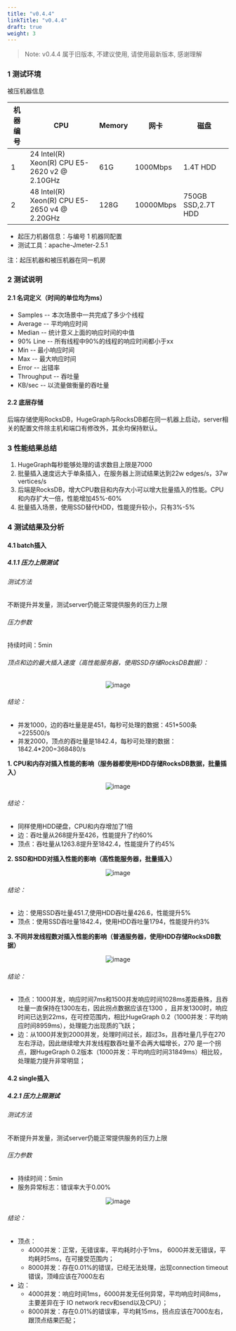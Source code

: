 ```yaml
---
title: "v0.4.4"
linkTitle: "v0.4.4"
draft: true
weight: 3
---
```


> Note: v0.4.4 属于旧版本, 不建议使用, 请使用最新版本, 感谢理解

### 1 测试环境

被压机器信息

| 机器编号 | CPU                                          | Memory | 网卡        | 磁盘                 |
|------|----------------------------------------------|--------|-----------|--------------------|
| 1    | 24 Intel(R) Xeon(R) CPU E5-2620 v2 @ 2.10GHz | 61G    | 1000Mbps  | 1.4T HDD           |
| 2    | 48 Intel(R) Xeon(R) CPU E5-2650 v4 @ 2.20GHz | 128G   | 10000Mbps | 750GB SSD,2.7T HDD |

- 起压力机器信息：与编号 1 机器同配置
- 测试工具：apache-Jmeter-2.5.1

注：起压机器和被压机器在同一机房

### 2 测试说明

#### 2.1 名词定义（时间的单位均为ms）

- Samples -- 本次场景中一共完成了多少个线程
- Average -- 平均响应时间
- Median -- 统计意义上面的响应时间的中值
- 90% Line -- 所有线程中90%的线程的响应时间都小于xx
- Min -- 最小响应时间
- Max -- 最大响应时间
- Error -- 出错率
- Throughput -- 吞吐量
- KB/sec -- 以流量做衡量的吞吐量

#### 2.2 底层存储

后端存储使用RocksDB，HugeGraph与RocksDB都在同一机器上启动，server相关的配置文件除主机和端口有修改外，其余均保持默认。

### 3 性能结果总结

1. HugeGraph每秒能够处理的请求数目上限是7000
2. 批量插入速度远大于单条插入，在服务器上测试结果达到22w edges/s，37w vertices/s
3. 后端是RocksDB，增大CPU数目和内存大小可以增大批量插入的性能。CPU和内存扩大一倍，性能增加45%-60%
4. 批量插入场景，使用SSD替代HDD，性能提升较小，只有3%-5%

### 4 测试结果及分析

#### 4.1 batch插入

##### 4.1.1 压力上限测试

###### 测试方法

不断提升并发量，测试server仍能正常提供服务的压力上限

###### 压力参数

持续时间：5min

###### 顶点和边的最大插入速度（高性能服务器，使用SSD存储RocksDB数据）：

<div style="text-align: center;">
  <img src="/docs/images/API-perf/v0.4.4/best.png" alt="image">
</div>


###### 结论：

- 并发1000，边的吞吐量是是451，每秒可处理的数据：451*500条=225500/s
- 并发2000，顶点的吞吐量是1842.4，每秒可处理的数据：1842.4*200=368480/s

**1\. CPU和内存对插入性能的影响（服务器都使用HDD存储RocksDB数据，批量插入）**

<div style="text-align: center;">
  <img src="/docs/images/API-perf/v0.4.4/cpu-memory.png" alt="image">
</div>


###### 结论：

- 同样使用HDD硬盘，CPU和内存增加了1倍
- 边：吞吐量从268提升至426，性能提升了约60%
- 顶点：吞吐量从1263.8提升至1842.4，性能提升了约45%

**2\. SSD和HDD对插入性能的影响（高性能服务器，批量插入）**

<div style="text-align: center;">
  <img src="/docs/images/API-perf/v0.4.4/ssd.png" alt="image">
</div>


###### 结论：

- 边：使用SSD吞吐量451.7,使用HDD吞吐量426.6，性能提升5%
- 顶点：使用SSD吞吐量1842.4，使用HDD吞吐量1794，性能提升约3%

**3\. 不同并发线程数对插入性能的影响（普通服务器，使用HDD存储RocksDB数据）**

<div style="text-align: center;">
  <img src="/docs/images/API-perf/v0.4.4/threads-batch.png" alt="image">
</div>


###### 结论：

- 顶点：1000并发，响应时间7ms和1500并发响应时间1028ms差距悬殊，且吞吐量一直保持在1300左右，因此拐点数据应该在1300 ，且并发1300时，响应时间已达到22ms，在可控范围内，相比HugeGraph 0.2（1000并发：平均响应时间8959ms），处理能力出现质的飞跃；
- 边：从1000并发到2000并发，处理时间过长，超过3s，且吞吐量几乎在270左右浮动，因此继续增大并发线程数吞吐量不会再大幅增长，270 是一个拐点，跟HugeGraph 0.2版本（1000并发：平均响应时间31849ms）相比较，处理能力提升非常明显；

#### 4.2 single插入

##### 4.2.1 压力上限测试

###### 测试方法

不断提升并发量，测试server仍能正常提供服务的压力上限

###### 压力参数

- 持续时间：5min
- 服务异常标志：错误率大于0.00%

<div style="text-align: center;">
  <img src="/docs/images/API-perf/v0.4.4/threads-single.png" alt="image">
</div>

###### 结论：

- 顶点：
  - 4000并发：正常，无错误率，平均耗时小于1ms， 6000并发无错误，平均耗时5ms，在可接受范围内；
  - 8000并发：存在0.01%的错误，已经无法处理，出现connection timeout错误，顶峰应该在7000左右
- 边：
  - 4000并发：响应时间1ms，6000并发无任何异常，平均响应时间8ms，主要差异在于 IO network recv和send以及CPU）；
  - 8000并发：存在0.01%的错误率，平均耗15ms，拐点应该在7000左右，跟顶点结果匹配；
